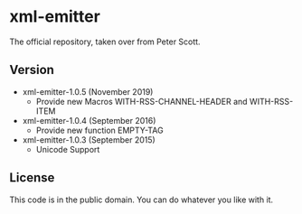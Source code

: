# xml-emitter
The official repository, taken over from Peter Scott.

## Version

* xml-emitter-1.0.5 (November 2019)
  - Provide new Macros WITH-RSS-CHANNEL-HEADER and WITH-RSS-ITEM
* xml-emitter-1.0.4 (September 2016)
  - Provide new function EMPTY-TAG
* xml-emitter-1.0.3 (September 2015)
  - Unicode Support


## License
This code is in the public domain. You can do whatever you like with it.
